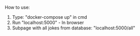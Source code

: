 How to use:  <br>
1. Type: "docker-compose up" in cmd <br>
2. Run "localhost:5000" - In browser <br>
3. Subpage with all jokes from database: "localhost:5000/all"
